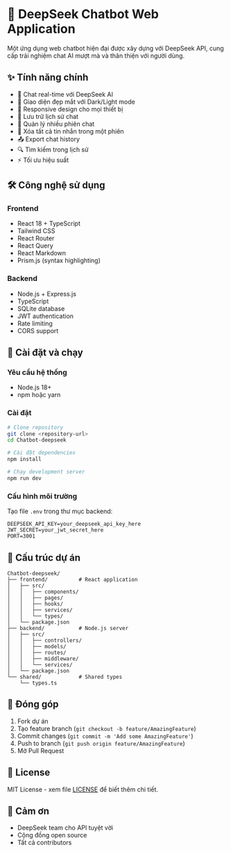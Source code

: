 # 🤖 DeepSeek Chatbot Web Application

Một ứng dụng web chatbot hiện đại được xây dựng với DeepSeek API, cung cấp trải nghiệm chat AI mượt mà và thân thiện với người dùng.

## ✨ Tính năng chính

- 💬 Chat real-time với DeepSeek AI
- 🎨 Giao diện đẹp mắt với Dark/Light mode
- 📱 Responsive design cho mọi thiết bị
- 💾 Lưu trữ lịch sử chat
- 📁 Quản lý nhiều phiên chat
- 🧹 Xóa tất cả tin nhắn trong một phiên
- 📤 Export chat history
- 🔍 Tìm kiếm trong lịch sử
- ⚡ Tối ưu hiệu suất

## 🛠️ Công nghệ sử dụng

### Frontend
- React 18 + TypeScript
- Tailwind CSS
- React Router
- React Query
- React Markdown
- Prism.js (syntax highlighting)

### Backend
- Node.js + Express.js
- TypeScript
- SQLite database
- JWT authentication
- Rate limiting
- CORS support

## 🚀 Cài đặt và chạy

### Yêu cầu hệ thống
- Node.js 18+
- npm hoặc yarn

### Cài đặt
```bash
# Clone repository
git clone <repository-url>
cd Chatbot-deepseek

# Cài đặt dependencies
npm install

# Chạy development server
npm run dev
```

### Cấu hình môi trường
Tạo file `.env` trong thư mục backend:
```env
DEEPSEEK_API_KEY=your_deepseek_api_key_here
JWT_SECRET=your_jwt_secret_here
PORT=3001
```

## 📁 Cấu trúc dự án

```
Chatbot-deepseek/
├── frontend/          # React application
│   ├── src/
│   │   ├── components/
│   │   ├── pages/
│   │   ├── hooks/
│   │   ├── services/
│   │   └── types/
│   └── package.json
├── backend/           # Node.js server
│   ├── src/
│   │   ├── controllers/
│   │   ├── models/
│   │   ├── routes/
│   │   ├── middleware/
│   │   └── services/
│   └── package.json
└── shared/            # Shared types
    └── types.ts
```

## 🤝 Đóng góp

1. Fork dự án
2. Tạo feature branch (`git checkout -b feature/AmazingFeature`)
3. Commit changes (`git commit -m 'Add some AmazingFeature'`)
4. Push to branch (`git push origin feature/AmazingFeature`)
5. Mở Pull Request

## 📄 License

MIT License - xem file [LICENSE](LICENSE) để biết thêm chi tiết.

## 🙏 Cảm ơn

- DeepSeek team cho API tuyệt vời
- Cộng đồng open source
- Tất cả contributors
